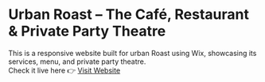 # Urban Roast – The Café, Restaurant & Private Party Theatre

This is a responsive website built for urban Roast using Wix, showcasing its services, menu, and private party theatre.  
Check it live here 👉 [Visit Website](https://sree20233.wixsite.com/urbanroast)
